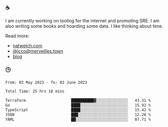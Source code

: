### ☕

I am currently working on tooling for the internet and promoting SRE. I am also writing some books and hoarding some data. I like thinking about time. 

Read more:

 - [natwelch.com](https://natwelch.com)
 - [@icco@merveilles.town](https://merveilles.town/@icco)
 - [blog](https://writing.natwelch.com)

### 🕒

<!--START_SECTION:waka-->

```txt
From: 03 May 2023 - To: 02 June 2023

Total Time: 25 hrs 18 mins

Terraform                    ██████████▓░░░░░░░░░░░░░░   43.31 %
Go                           ████░░░░░░░░░░░░░░░░░░░░░   15.92 %
TypeScript                   ████░░░░░░░░░░░░░░░░░░░░░   15.42 %
JSON                         ███░░░░░░░░░░░░░░░░░░░░░░   12.28 %
YAML                         ██░░░░░░░░░░░░░░░░░░░░░░░   07.71 %
```

<!--END_SECTION:waka-->
